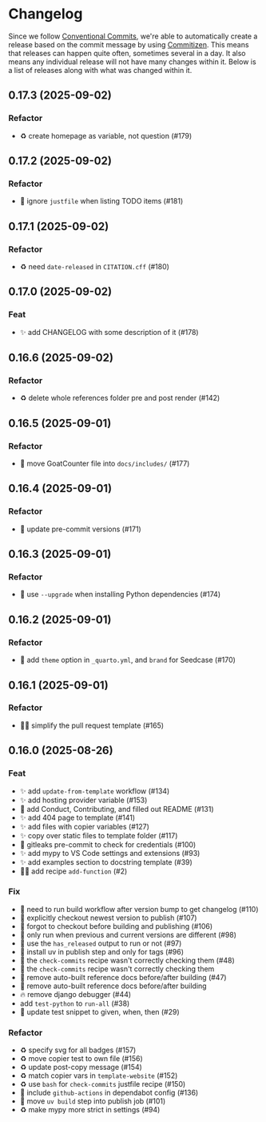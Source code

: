 # Changelog

Since we follow [Conventional
Commits](https://decisions.seedcase-project.org/why-conventional-commits),
we're able to automatically create a release based on the commit message
by using
[Commitizen](https://decisions.seedcase-project.org/why-semantic-release-with-commitizen).
This means that releases can happen quite often, sometimes several in
a day. It also means any individual release will not have many changes
within it. Below is a list of releases along with what was changed
within it.

## 0.17.3 (2025-09-02)

### Refactor

- :recycle: create homepage as variable, not question (#179)

## 0.17.2 (2025-09-02)

### Refactor

- :hammer: ignore `justfile` when listing TODO items (#181)

## 0.17.1 (2025-09-02)

### Refactor

- :recycle: need `date-released` in `CITATION.cff` (#180)

## 0.17.0 (2025-09-02)

### Feat

- :sparkles: add CHANGELOG with some description of it (#178)

## 0.16.6 (2025-09-02)

### Refactor

- :recycle: delete whole references folder pre and post render (#142)

## 0.16.5 (2025-09-01)

### Refactor

- :truck: move GoatCounter file into `docs/includes/` (#177)

## 0.16.4 (2025-09-01)

### Refactor

- :pushpin: update pre-commit versions (#171)

## 0.16.3 (2025-09-01)

### Refactor

- :hammer: use `--upgrade` when installing Python dependencies (#174)

## 0.16.2 (2025-09-01)

### Refactor

- :wrench: add `theme` option in `_quarto.yml`, and `brand` for Seedcase (#170)

## 0.16.1 (2025-09-01)

### Refactor

- :technologist: simplify the pull request template (#165)

## 0.16.0 (2025-08-26)

### Feat

- :sparkles: add `update-from-template` workflow (#134)
- :sparkles: add hosting provider variable (#153)
- :memo: add Conduct, Contributing, and filled out README (#131)
- :sparkles: add 404 page to template (#141)
- :sparkles: add files with copier variables (#127)
- :sparkles: copy over static files to template folder (#117)
- :hammer: gitleaks pre-commit to check for credentials (#100)
- :sparkles: add mypy to VS Code settings and extensions (#93)
- :sparkles: add examples section to docstring template (#39)
- 🧑‍💻 add recipe `add-function` (#2)

### Fix

- :bug: need to run build workflow after version bump to get changelog (#110)
- :construction_worker: explicitly checkout newest version to publish (#107)
- :construction_worker: forgot to checkout before building and publishing (#106)
- :construction_worker: only run when previous and current versions are different (#98)
- :construction_worker: use the `has_released` output to run or not (#97)
- :bug: install uv in publish step and only for tags (#96)
- :hammer: the `check-commits` recipe wasn't correctly checking them (#48)
- :hammer: the `check-commits` recipe wasn't correctly checking them
- :bug: remove auto-built reference docs before/after building (#47)
- :bug: remove auto-built reference docs before/after building
- :fire: remove django debugger (#44)
- add `test-python` to `run-all` (#38)
- :hammer: update test snippet to given, when, then (#29)

### Refactor

- :recycle: specify svg for all badges (#157)
- :recycle: move copier test to own file (#156)
- :recycle: update post-copy message (#154)
- :recycle: match copier vars in `template-website` (#152)
- :recycle: use `bash` for `check-commits` justfile recipe (#150)
- :wrench: include `github-actions` in dependabot config (#136)
- :construction_worker: move `uv build` step into publish job (#101)
- :recycle: make mypy more strict in settings (#94)
